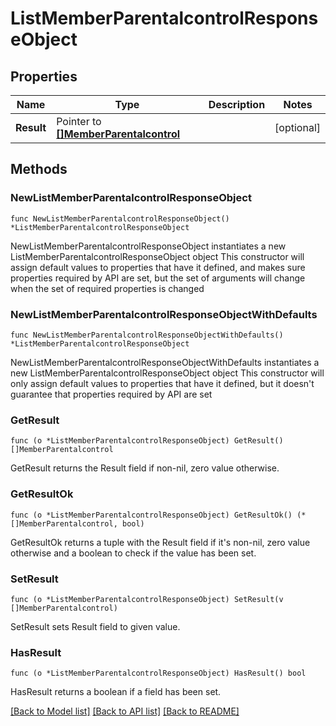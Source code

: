 # ListMemberParentalcontrolResponseObject

## Properties

Name | Type | Description | Notes
------------ | ------------- | ------------- | -------------
**Result** | Pointer to [**[]MemberParentalcontrol**](MemberParentalcontrol.md) |  | [optional] 

## Methods

### NewListMemberParentalcontrolResponseObject

`func NewListMemberParentalcontrolResponseObject() *ListMemberParentalcontrolResponseObject`

NewListMemberParentalcontrolResponseObject instantiates a new ListMemberParentalcontrolResponseObject object
This constructor will assign default values to properties that have it defined,
and makes sure properties required by API are set, but the set of arguments
will change when the set of required properties is changed

### NewListMemberParentalcontrolResponseObjectWithDefaults

`func NewListMemberParentalcontrolResponseObjectWithDefaults() *ListMemberParentalcontrolResponseObject`

NewListMemberParentalcontrolResponseObjectWithDefaults instantiates a new ListMemberParentalcontrolResponseObject object
This constructor will only assign default values to properties that have it defined,
but it doesn't guarantee that properties required by API are set

### GetResult

`func (o *ListMemberParentalcontrolResponseObject) GetResult() []MemberParentalcontrol`

GetResult returns the Result field if non-nil, zero value otherwise.

### GetResultOk

`func (o *ListMemberParentalcontrolResponseObject) GetResultOk() (*[]MemberParentalcontrol, bool)`

GetResultOk returns a tuple with the Result field if it's non-nil, zero value otherwise
and a boolean to check if the value has been set.

### SetResult

`func (o *ListMemberParentalcontrolResponseObject) SetResult(v []MemberParentalcontrol)`

SetResult sets Result field to given value.

### HasResult

`func (o *ListMemberParentalcontrolResponseObject) HasResult() bool`

HasResult returns a boolean if a field has been set.


[[Back to Model list]](../README.md#documentation-for-models) [[Back to API list]](../README.md#documentation-for-api-endpoints) [[Back to README]](../README.md)


